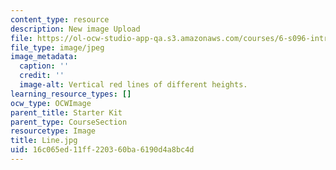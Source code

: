 ```yaml
---
content_type: resource
description: New image Upload
file: https://ol-ocw-studio-app-qa.s3.amazonaws.com/courses/6-s096-introduction-to-c-and-c-january-iap-2013/16c065ed11ff220360ba6190d4a8bc4d_Line.jpg
file_type: image/jpeg
image_metadata:
  caption: ''
  credit: ''
  image-alt: Vertical red lines of different heights.
learning_resource_types: []
ocw_type: OCWImage
parent_title: Starter Kit
parent_type: CourseSection
resourcetype: Image
title: Line.jpg
uid: 16c065ed-11ff-2203-60ba-6190d4a8bc4d
---
```

